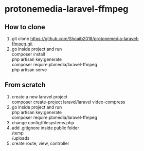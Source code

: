 # protonemedia-laravel-ffmpeg
## How to clone
1. git clone https://github.com/Shoaib2018/protonemedia-laravel-ffmpeg.git
2. go inside project and run</br>
    composer install</br>
    php artisan key:generate</br>
    composer require pbmedia/laravel-ffmpeg</br>
    php artisan serve</br>

## From scratch
1. create a new laravel project</br>
    composer create-project laravel/laravel video-compress
2. go inside project and run</br>
    php artisan key:generate</br>
    composer require pbmedia/laravel-ffmpeg
3. change config/filesystems.php
4. add .gitignore inside public folder</br>
    /temp</br>
    /uploads</br>
4. create route, view, controller

